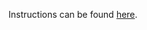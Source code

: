 Instructions can be found [here](https://devops-lecture.as-code.link/tutorials/investigate-system-status#solution).
